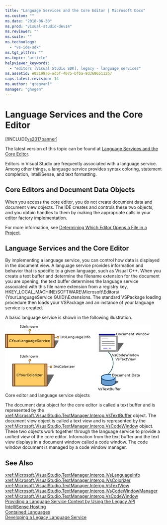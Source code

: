 ```yaml
---
title: "Language Services and the Core Editor | Microsoft Docs"
ms.custom: ""
ms.date: "2018-06-30"
ms.prod: "visual-studio-dev14"
ms.reviewer: ""
ms.suite: ""
ms.technology: 
  - "vs-ide-sdk"
ms.tgt_pltfrm: ""
ms.topic: "article"
helpviewer_keywords: 
  - "editors [Visual Studio SDK], legacy - language services"
ms.assetid: e03199a6-ad5f-4075-bfba-8d36865112b7
caps.latest.revision: 14
ms.author: "gregvanl"
manager: "ghogen"
---
```

# Language Services and the Core Editor
[!INCLUDE[vs2017banner](../includes/vs2017banner.md)]

The latest version of this topic can be found at [Language Services and the Core Editor](https://docs.microsoft.com/visualstudio/extensibility/language-services-and-the-core-editor).  
  
Editors in Visual Studio are frequently associated with a language service. Among other things, a language service provides syntax coloring, statement completion, IntelliSense, and text formatting.  
  
## Core Editors and Document Data Objects  
 When you access the core editor, you do not create document data and document view objects. The IDE creates and controls these two objects, and you obtain handles to them by making the appropriate calls in your editor factory implementation.  
  
 For more information, see [Determining Which Editor Opens a File in a Project](../extensibility/internals/determining-which-editor-opens-a-file-in-a-project.md).  
  
## Language Services and the Core Editor  
 By implementing a language service, you can control how data is displayed in the document view. A language service provides information and behavior that is specific to a given language, such as Visual C++. When you create a text buffer and determine the filename extension for the document you are opening, the text buffer determines the language service associated with this file name extension from a registry key, HKEY_LOCAL_MACHINE\SOFTWARE\Microsoft\Editors\\{YourLanguageService GUID}\Extensions. The standard VSPackage loading procedure then loads your VSPackage and an instance of your language service is created.  
  
 A basic language service is shown in the following illustration.  
  
 ![Language Service Model graphic](../extensibility/media/vslanguageservicemodel.gif "vsLanguageServiceModel")  
Core editor and language service objects  
  
 The document data object for the core editor is called a text buffer and is represented by the <xref:Microsoft.VisualStudio.TextManager.Interop.VsTextBuffer> object. The document view object is called a text view and is represented by the <xref:Microsoft.VisualStudio.TextManager.Interop.VsCodeWindow> object. These two objects work together through the language service to provide a unified view of the core editor. Information from the text buffer and the text view displays in a document window called a code window. The code window document is managed by a code window manager.  
  
## See Also  
 <xref:Microsoft.VisualStudio.TextManager.Interop.IVsLanguageInfo>   
 <xref:Microsoft.VisualStudio.TextManager.Interop.IVsColorizer>   
 <xref:Microsoft.VisualStudio.TextManager.Interop.VsTextView>   
 <xref:Microsoft.VisualStudio.TextManager.Interop.IVsCodeWindowManager>   
 <xref:Microsoft.VisualStudio.TextManager.Interop.VsCodeWindow>   
 [Providing a Language Service Context by Using the Legacy API](../extensibility/providing-a-language-service-context-by-using-the-legacy-api.md)   
 [IntelliSense Hosting](../extensibility/intellisense-hosting.md)   
 [Contained Languages](../extensibility/contained-languages.md)   
 [Developing a Legacy Language Service](../extensibility/internals/developing-a-legacy-language-service.md)

